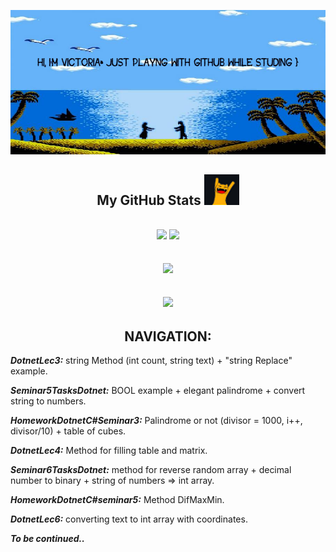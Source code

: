 <p align="center">
  <img src="maxresdefault.jpg" />
</p align="center">
  


<h2 align="center">
  My GitHub Stats <img src="2022-10-25_11-54-39.png">
</h2>

<h2 align="center">
  <img  src = "https://github-readme-stats.vercel.app/api?username=VikkMoor&theme=great-gatsby&show_icons=true">
  <img  src = "https://github-readme-stats.vercel.app/api/top-langs/?username=VikkMoor&theme=great-gatsby&layout=compact">
</h2>

<h2 align="center">
  <img src = "https://github-readme-streak-stats.herokuapp.com/?user=VikkMoor&show_icons=true&locale=en&layout=compact&theme=great-gatsby&line_height=0">
</h2>

<h2 align="center">
  <img src="https://media3.giphy.com/media/3ohhwyiB8a06gIuIoM/200w.webp" width="200">
</h2>

<h2 align="center">
  NAVIGATION:
</h2>

***DotnetLec3:*** string Method (int count, string text) + "string Replace" example.

***Seminar5TasksDotnet:*** BOOL example + elegant palindrome + convert string to numbers.

***HomeworkDotnetC#Seminar3:*** Palindrome or not (divisor = 1000, i++, divisor/10) + table of cubes.

***DotnetLec4:*** Method for filling table and matrix.

***Seminar6TasksDotnet:*** method for reverse random array + decimal number to binary + string of numbers => int array.

***HomeworkDotnetC#seminar5:*** Method DifMaxMin.

***DotnetLec6:*** converting text to int array with coordinates.

***To be continued..***
